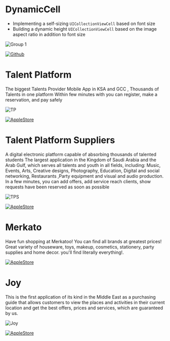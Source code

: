 # DynamicCell

* Implementing a self-sizing `UICollectionViewCell` based on font size 
* Building a dynamic height `UICollectionViewCell` based on the image aspect ratio in addition to font size

![Group 1](https://user-images.githubusercontent.com/71793823/113487842-119d7f00-94c3-11eb-91a9-331cce94f59e.png)

[![Github
](https://user-images.githubusercontent.com/71793823/113492325-45869d80-94df-11eb-908f-74aea89cfc94.png)
](https://github.com/MohannadBakbouk/DynamicCell)


# Talent Platform
The biggest Talents Provider Mobile App in KSA and GCC , Thousands of Talents in one platform
Within few minutes with you can register, make a reservation, and pay safely

![TP](https://user-images.githubusercontent.com/71793823/113488307-eb2d1300-94c5-11eb-84bd-3efdaf332e70.png)


[![AppleStore
](https://user-images.githubusercontent.com/71793823/113491886-ae204b00-94dc-11eb-834e-ec4390a22555.png)
](https://apps.apple.com/us/app/tpsp/id1554375999)


# Talent Platform Suppliers
A digital electronic platform capable of absorbing thousands of talented students
The largest application in the Kingdom of Saudi Arabia and the Arab Gulf, which serves all talents and youth in all fields, including:
Music, Events, Arts, Creative designs, Photography, Education, Digital and social networking, Restaurants ,Party equipment and visual and audio production.
In a few minutes, you can add offers, add service reach clients, show requests have been reserved as soon as possible

![TPS](https://user-images.githubusercontent.com/71793823/113488789-d56d1d00-94c8-11eb-954c-a8ceb9f8f614.png)


[![AppleStore
](https://user-images.githubusercontent.com/71793823/113491886-ae204b00-94dc-11eb-834e-ec4390a22555.png)
](https://apps.apple.com/us/app/t-platform/id1556315686)

# Merkato
Have fun shopping at Merkatoo! You can find all brands at greatest prices! Great variety of houseware, toys, makeup, cosmetics, stationery, party supplies and home decor. you'll find literally everything!.


[![AppleStore
](https://user-images.githubusercontent.com/71793823/113491886-ae204b00-94dc-11eb-834e-ec4390a22555.png)
](https://apps.apple.com/us/app/id1525123131)



# Joy
This is the first application of its kind in the Middle East as a purchasing guide that allows customers to view the places and activities in their current location and get the best offers, prices and services, which are guaranteed by us.

![Joy](https://user-images.githubusercontent.com/71793823/113522214-6f0afc00-95a7-11eb-88d6-a4d83eb46363.png)

[![AppleStore
](https://user-images.githubusercontent.com/71793823/113491886-ae204b00-94dc-11eb-834e-ec4390a22555.png)
](https://apps.apple.com/us/app/joy/id1497039340)





